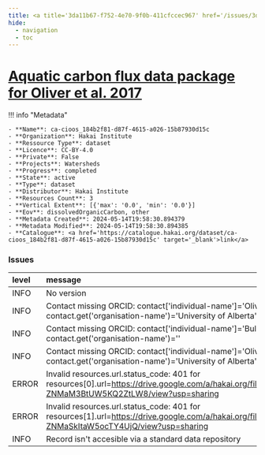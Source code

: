 ```yaml
---
title: <a title='3da11b67-f752-4e70-9f0b-411cfccec967' href='/issues/3da11b67-f752-4e70-9f0b-411cfccec967/' target='_blank'>Aquatic carbon flux data package for Oliver et al. 2017</a>
hide:
  - navigation
  - toc
---
```


# <a title='3da11b67-f752-4e70-9f0b-411cfccec967' href='/issues/3da11b67-f752-4e70-9f0b-411cfccec967/' target='_blank'>Aquatic carbon flux data package for Oliver et al. 2017</a>

<div id='map'></div>

!!! info "Metadata"
    
    - **Name**: ca-cioos_184b2f81-d87f-4615-a026-15b87930d15c 
    - **Organization**: Hakai Institute 
    - **Ressource Type**: dataset 
    - **Licence**: CC-BY-4.0 
    - **Private**: False 
    - **Projects**: Watersheds 
    - **Progress**: completed 
    - **State**: active 
    - **Type**: dataset 
    - **Distributor**: Hakai Institute 
    - **Resources Count**: 3 
    - **Vertical Extent**: [{'max': '0.0', 'min': '0.0'}] 
    - **Eov**: dissolvedOrganicCarbon, other 
    - **Metadata Created**: 2024-05-14T19:58:30.894379 
    - **Metadata Modified**: 2024-05-14T19:58:30.894385 
    - **Catalogue**: <a href='https://catalogue.hakai.org/dataset/ca-cioos_184b2f81-d87f-4615-a026-15b87930d15c' target='_blank'>link</a> 

### Issues

| level   | message                                                                                                                                               |
|:--------|:------------------------------------------------------------------------------------------------------------------------------------------------------|
| INFO    | No version                                                                                                                                            |
| INFO    | Contact missing ORCID: contact['individual-name']='Oliver, Allison A.' contact.get('organisation-name')='University of Alberta'                       |
| INFO    | Contact missing ORCID: contact['individual-name']='Bulmer, Chuck' contact.get('organisation-name')=''                                                 |
| INFO    | Contact missing ORCID: contact['individual-name']='Oliver, Allison A.' contact.get('organisation-name')='University of Alberta'                       |
| ERROR   | Invalid resources.url.status_code: 401 for resources[0].url=https://drive.google.com/a/hakai.org/file/d/0Byed_WX-ZNMaM3BtUW5KQ2ZtLW8/view?usp=sharing |
| ERROR   | Invalid resources.url.status_code: 401 for resources[1].url=https://drive.google.com/a/hakai.org/file/d/0Byed_WX-ZNMaSkItaW5ocTY4UjQ/view?usp=sharing |
| INFO    | Record isn't accesible via a standard data repository                                                                                                 |

<script>
   document.addEventListener("DOMContentLoaded", function() {
    var map = L.map('map').setView([51.505, -125.09], 5);
    L.tileLayer('https://tile.openstreetmap.org/{z}/{x}/{y}.png', {
        maxZoom: 19,
        attribution: '&copy; <a href="http://www.openstreetmap.org/copyright">OpenStreetMap</a>'
    }).addTo(map);
    var geojsonFeature = {
        "type": "Feature",
        "properties": {
            "name" : "<a title='3da11b67-f752-4e70-9f0b-411cfccec967' href='/issues/3da11b67-f752-4e70-9f0b-411cfccec967/' target='_blank'>Aquatic carbon flux data package for Oliver et al. 2017</a>"
        },
        "geometry": {'type': 'Polygon', 'coordinates': [[[-128.15002441406247, 51.614605707797466], [-127.96600341796874, 51.614605707797466], [-127.96600341796874, 51.70405535332591], [-128.15002441406247, 51.70405535332591], [-128.15002441406247, 51.614605707797466]]]}
    }
    L.geoJSON(geojsonFeature).addTo(map);
   })
</script>